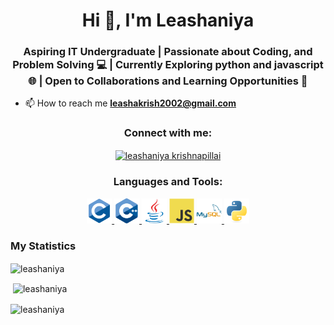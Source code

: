 <h1 align="center">Hi 👋, I'm Leashaniya</h1>
<h3 align="center">Aspiring IT Undergraduate | Passionate about Coding, and Problem Solving 💻 | Currently Exploring python and javascript 🌐 | Open to Collaborations and Learning Opportunities 🤝</h3>


- 📫 How to reach me **leashakrish2002@gmail.com**

<h3 align="center">Connect with me:</h3>
<p align="center">
<a href="https://www.linkedin.com/in/leashaniya-krishnapillai-36b20a247/" target="blank"><img align="center" src="https://raw.githubusercontent.com/rahuldkjain/github-profile-readme-generator/master/src/images/icons/Social/linked-in-alt.svg" alt="leashaniya krishnapillai" height="30" width="40" /></a>
</p>

<h3 align="center">Languages and Tools:</h3>
<p align="center"> <a href="https://www.cprogramming.com/" target="_blank" rel="noreferrer"> <img src="https://raw.githubusercontent.com/devicons/devicon/master/icons/c/c-original.svg" alt="c" width="40" height="40"/> </a> <a href="https://www.w3schools.com/cpp/" target="_blank" rel="noreferrer"> <img src="https://raw.githubusercontent.com/devicons/devicon/master/icons/cplusplus/cplusplus-original.svg" alt="cplusplus" width="40" height="40"/> </a> <a href="https://www.java.com" target="_blank" rel="noreferrer"> <img src="https://raw.githubusercontent.com/devicons/devicon/master/icons/java/java-original.svg" alt="java" width="40" height="40"/> </a> <a href="https://developer.mozilla.org/en-US/docs/Web/JavaScript" target="_blank" rel="noreferrer"> <img src="https://raw.githubusercontent.com/devicons/devicon/master/icons/javascript/javascript-original.svg" alt="javascript" width="40" height="40"/> </a> <a href="https://www.mysql.com/" target="_blank" rel="noreferrer"> <img src="https://raw.githubusercontent.com/devicons/devicon/master/icons/mysql/mysql-original-wordmark.svg" alt="mysql" width="40" height="40"/> </a> <a href="https://www.python.org" target="_blank" rel="noreferrer"> <img src="https://raw.githubusercontent.com/devicons/devicon/master/icons/python/python-original.svg" alt="python" width="40" height="40"/> </a> </p>

### My Statistics
<p><img align="center" src="https://github-readme-stats.vercel.app/api/top-langs?username=leashaniya&show_icons=true&locale=en&layout=compact" alt="leashaniya" /></p>

<p>&nbsp;<img align="center" src="https://github-readme-stats.vercel.app/api?username=leashaniya&show_icons=true&locale=en" alt="leashaniya" /></p>

<p><img align="center" src="https://github-readme-streak-stats.herokuapp.com/?user=leashaniya&" alt="leashaniya" /></p>

